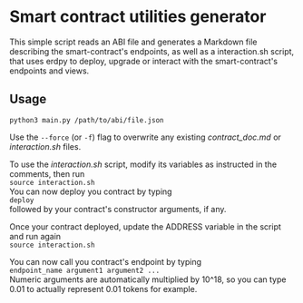 # Smart contract utilities generator
This simple script reads an ABI file and generates a Markdown file describing the smart-contract's endpoints, as well as a interaction.sh script,
that uses erdpy to deploy, upgrade or interact with the smart-contract's endpoints and views.
## Usage
`python3 main.py /path/to/abi/file.json`

Use the `--force` (or `-f`) flag to overwrite any existing *contract_doc.md* or *interaction.sh* files.

To use the *interaction.sh* script, modify its variables as instructed in the comments, then run  
`source interaction.sh`  
You can now deploy you contract by typing  
`deploy`  
followed by your contract's constructor arguments, if any.

Once your contract deployed, update the ADDRESS variable in the script and run again  
`source interaction.sh`

You can now call you contract's endpoint by typing  
`endpoint_name argument1 argument2 ...`  
Numeric arguments are automatically multiplied by 10^18, so you can type 0.01 to actually represent 0.01 tokens for example.
